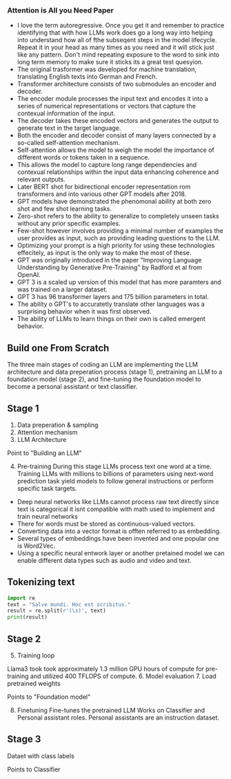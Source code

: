 ### Attention is All you Need Paper
- I love the term autoregressive. Once you get it and remember to practice identifying that with how LLMs work does go a long way into helping into understand how all of fthe subseqent steps in the model lifecycle.
Repeat it in your head as many times as you need and it will stick just like any pattern. Don't mind repeating exposure to the word to sink into long term memory to make sure it sticks its a great test quesyion.
- The original trasformer was developed for machine translation, translating English texts into German and French. 
- Transformer architecture consists of two submodules an encoder and decoder. 
- The encoder module processes the input text and encodes it into a series of numerical representations or vectors that capture the contexual information of the input.
- The decoder takes these encoded vectors and generates the output to generate text in the target language.
- Both the encoder and decoder consist of many layers connected by a so-called self-attention mechanism.
- Self-attention allows the model to weigh the model the importance of different words or tokens taken in a sequence.
- This allows the model to capture long range dependencies and contexual relationships within the input data enhancing coherence and relevant outputs.
- Later BERT shot for bidirectional encoder representation rom transformers and into various other GPT models after 2018.
- GPT models have demonstrated the phenomonal ability at both zero shot and few shot learning tasks. 
- Zero-shot refers to the ability to generalize to completely unseen tasks without any prior specific examples.
- Few-shot however involves providing a minimal number of examples the user provides as input, such as providing leading questions to the LLM.
- Optimizing your prompt is a high priority for using these technologies effecitely, as input is the only way to make the most of these.
- GPT was originally introduced in the paper "Improving Language Understanding by Generative Pre-Training" by Radford et al from OpenAI.
- GPT 3 is a scaled up version of this model that has more paramters and was trained on a larger dataset.
- GPT 3 has 96 transformer layers and 175 billion parameters in total.
- The ability o GPT's to accuratetly translate other languages was a surprising behavior when it was first observed.
- The ability of LLMs to learn things on their own is called emergent behavior. 


## Build one From Scratch
The three main stages of coding an LLM are implementing the LLM architecture and data preperation process
(stage 1), pretraining an LLM to a foundation model (stage 2), and fine-tuning the foundation
model to become a personal assistant or text classifier. 

## Stage 1
1. Data preperation & sampling
2. Attention  mechanism
3. LLM Architecture

Point to "Building an LLM"

4. Pre-training
During this stage LLMs process text one word at a time. Training LLMs with 
millions to billions of parameters using next-word prediction task yield models to follow general instructions or perform specific 
task targets.
- Deep neural networks like LLMs cannot process raw text 
directly since text is categorical it isnt compatible with math used to implement and train neural networks
- There for words must be stored as continuous-valued vectors.
- Converting data into a vector format is offten referred to as embedding.
- Several types of embeddings have been invented and one popular one is Word2Vec.
- Using a specific neural entwork layer or another pretained model we can enable different data types such as audio and video and text.

## Tokenizing text

```python
import re
text = "Salve mundi. Hoc est scribitus."
result = re.split(r'(\s)', text)
print(result)


```

## Stage 2
5. Training loop

Llama3 took took approximately 1.3 million GPU hours of compute for pre-training and utilized 400 TFLOPS of compute.
6. Model evaluation
7. Load pretrained weights

Points to "Foundation model"

8. Finetuning
Fine-tunes the pretrained LLM
Works on Classifier and Personal assistant roles. Personal assistants are an instruction dataset.

## Stage 3
Dataet with class labels

Points to Classifier

